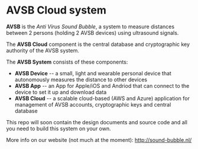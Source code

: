 # AVSB Cloud system

**AVSB** is the _Anti Virus Sound Bubble_, a system to measure distances between 2 persons (holding 2 AVSB devices) using ultrasound signals.

The **AVSB Cloud** component is the central database and cryptographic key authority of the AVSB system.

The **AVSB System** consists of these components:

- **AVSB Device** -- a small, light and wearable personal device that autonomously measures the distance to other devices
- **AVSB App** -- an App for Apple/iOS and Andriod that can connect to the device to set it up and download data
- **AVSB Cloud** -- a scalable cloud-based (AWS and Azure) application for management of AVSB accounts, cryptographic keys and central database

This repo will soon contain the design documents and source code and all you need to build this system on your own.

More info on our website (not much at the moment):
http://sound-bubble.nl/
